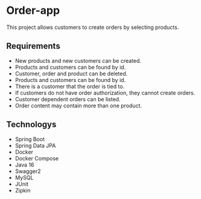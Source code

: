 # Order-app
This project allows customers to create orders by selecting products.

## Requirements
- New products and new customers can be created.
- Products and customers can be found by id.
- Customer, order and product can be deleted.
- Products and customers can be found by id.
- There is a customer that the order is tied to.
- If customers do not have order authorization, they cannot create orders.
- Customer dependent orders can be listed.
- Order content may contain more than one product.

## Technologys
- Spring Boot
- Spring Data JPA
- Docker
- Docker Compose
- Java 16
- Swagger2
- MySQL
- JUnit
- Zipkin

